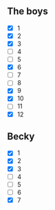 ## The boys
- [x] 1
- [x] 2
- [x] 3
- [ ] 4
- [ ] 5
- [x] 6
- [ ] 7
- [ ] 8
- [x] 9
- [x] 10
- [ ] 11
- [x] 12

## Becky
- [x] 1
- [x] 2
- [x] 3
- [ ] 4
- [ ] 5
- [ ] 6
- [x] 7